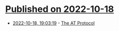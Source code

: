 # [Published on 2022-10-18](index.md)

* [2022-10-18, 19:03:19](https://lobste.rs/s/vufln7/at_protocol) - [The AT Protocol](https://blueskyweb.xyz/blog/10-18-2022-the-at-protocol)
